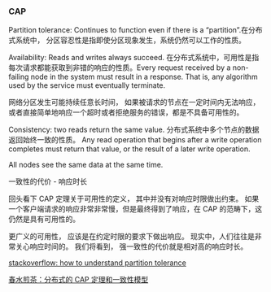 ### CAP

Partition tolerance: Continues to function even if there is a “partition”.在分布式系统中， 分区容忍性是指即使分区现象发生，系统仍然可以工作的性质。

Availability: Reads and writes always succeed. 在分布式系统中，可用性是指每次请求都能获取到非错的响应的性质。Every request received by a non-failing node in the system must result in a response. That is, any algorithm used by the service must eventually terminate.

网络分区发生可能持续任意长时间， 如果被请求的节点在一定时间内无法响应， 或者直接简单地响应一个超时或者拒绝服务的错误，都是不具备可用性的。

Consistency: two reads return the same value. 分布式系统中多个节点的数据返回始终一致的性质。 
Any read operation that begins after a write operation completes must return that value, or the result of a later write operation.

All nodes see the same data at the same time.

一致性的代价 - 响应时长 

回头看下 CAP 定理关于可用性的定义， 其中并没有对响应时限做出约束。 如果一个客户端请求的响应非常非常慢，但是最终得到了响应，在 CAP 的范畴下，这仍然是具有可用性的。

更广义的可用性， 应该是在约定时限的要求下做出响应。 现实中，人们往往是非常关心响应时间的。 我们将看到， 强一致性的代价就是相对高的响应时长。

[stackoverflow: how to understand partition tolerance](https://stackoverflow.com/questions/12346326/cap-theorem-availability-and-partition-tolerance)

[春水煎茶：分布式的 CAP 定理和一致性模型](https://writings.sh/post/cap-and-consistency-models)